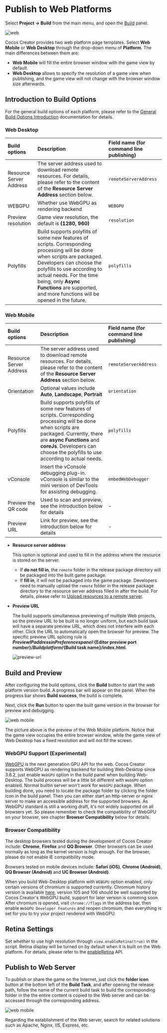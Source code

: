 # Publish to Web Platforms

Select **Project -> Build** from the main menu, and open the [Build](build-panel.md) panel.

![web](publish-web/web.png)

Cocos Creator provides two web platform page templates. Select **Web Mobile** or **Web Desktop** through the drop-down menu of **Platform**. The main differences between them are:

- **Web Mobile** will fill the entire browser window with the game view by default.
- **Web Desktop** allows to specify the resolution of a game view when publishing, and the game view will not change with the browser window size afterwards.

## Introduction to Build Options

For the general build options of each platform, please refer to the [General Build Options Introduction](build-options.md) documentation for details.

### Web Desktop

| Build options | Description | Field name (for command line publishing) |
| :--- | :--- | :--- |
| Resource Server Address | The server address used to download remote resources. For details, please refer to the content of the **Resource Server Address** section below. | `remoteServerAddress` |
| WEBGPU | Whether use WebGPU as rendering backend | `WEBGPU` |
| Preview resolution | Game view resolution, the default is **(1280, 960)** | `resolution` |
| Polyfills | Build supports polyfills of some new features of scripts. Corresponding processing will be done when scripts are packaged. Developers can choose the polyfills to use according to actual needs. For the time being, only **Async Functions** are supported, and more functions will be opened in the future. | `polyfills` |

### Web Mobile

| Build options | Description | Field name (for command line publishing) |
| :--- | :--- | :--- |
| Resource Server Address | The server address used to download remote resources. For details, please refer to the content of the **Resource Server Address** section below. | `remoteServerAddress` |
| Orientation | Optional values ​​include **Auto**, **Landscape**, **Portrait** | `orientation` |
| Polyfills | Build supports polyfills of some new features of scripts. Corresponding processing will be done when scripts are packaged. Currently, there are **async Functions** and **coreJs**. Developers can choose the polyfills to use according to actual needs. | `polyfills` |
| vConsole | Insert the vConsole debugging plug-in. vConsole is similar to the mini version of DevTools for assisting debugging. | `embedWebDebugger` |
| Preview the QR code | Used to scan and preview, see the introduction below for details |-|
| Preview URL | Link for preview, see the introduction below for details |-|

- **Resource server address**

  This option is optional and used to fill in the address where the resource is stored on the server.

    - If **do not fill in**, the `remote` folder in the release package directory will be packaged into the built game package.
    - If **fill in**, it will not be packaged into the game package. Developers need to manually upload the `remote` folder in the release package directory to the resource server address filled in after the build. For details, please refer to [Upload resources to a remote server](../../asset/cache-manager.md).

- **Preview URL**

  The build supports simultaneous previewing of multiple Web projects, so the preview URL to be built is no longer uniform, but each build task will have a separate preview URL, which does not interfere with each other. Click the URL to automatically open the browser for preview. The specific preview URL splicing rule is **${Preview IP address in Preferences panel}:${Editor preview port number}/${Build platform}/${Build task name}/index.html**.

  ![preview-url](publish-web/preview-url.png)

## Build and Preview

After configuring the build options, click the **Build** button to start the web platform version build. A progress bar will appear on the panel. When the progress bar shows **Build success**, the build is complete.

Next, click the **Run** button to open the built game version in the browser for preview and debugging.

![web mobile](publish-web/web-mobile.png)

The picture above is the preview of the Web Mobile platform. Notice that the game view occupies the entire browser window, while the game view of Web Desktop has a fixed resolution and will not fill the screen.

### WebGPU Support (Experimental)

[WebGPU](https://www.w3.org/TR/webgpu/) is the next generation GPU API for the web. Cocos Creator supports WebGPU as rendering backend for building Web-Desktop since 3.6.2, just enable `WebGPU` option in the build panel when building Web-Desktop.
The build process will be a little bit different with `WebGPU` option enabled. Normal builtin server won't work for `WebGPU` package. When building done, you need to locate the package folder by clicking the folder icon in the build panel. Then you can either start an http-server or nginx server to make an accessible address for the supported browsers.
As WebGPU standard is still a working draft, it's not widely supported on all browsers yet. So please remember to check the compatibility of WebGPU on your browser, see chapter **Browser Compatibility** below for details.

### Browser Compatibility

The desktop browsers tested during the development of Cocos Creator include: **Chrome**, **Firefox** and **QQ Browser**. Other browsers can be used normally as long as the kernel version is high enough. For the browser, please do not enable IE compatibility mode.

Browsers tested on mobile devices include: **Safari (iOS)**, **Chrome (Android)**, **QQ Browser (Android)** and **UC Browser (Android)**.

When you build Web-Desktop platform with `WEBGPU` option enabled, only certain versions of chromium is supported currently.
Chromium history version is available [here](https://vikyd.github.io/download-chromium-history-version/#/), version 105 and 106 should be well supported by Cocos Creator's WebGPU build, support for later version is comming soon.
After chromium is opened, visit `chrome://flags` in the address bar, then enable `WebGPU Developer Features` and reopen chromium, then everything is set for you to try your project rendered with WebGPU.

## Retina Settings

Set whether to use high resolution through `view.enableRetina(true)` in the script. Retina display will be turned on by default when it is built on the Web platform. For details, please refer to the [enableRetina](__APIDOC__/en/class/View?id=enableRetina) API.

## Publish to Web Server

To publish or share the game on the Internet, just click the **folder icon** button at the bottom left of the **Build Task**, and after opening the release path, follow the name of the current build task to build the corresponding folder in the the entire content is copied to the Web server and can be accessed through the corresponding address.

![web mobile](publish-web/web-folder.png)

Regarding the establishment of the Web server, search for related solutions such as Apache, Nginx, IIS, Express, etc.

